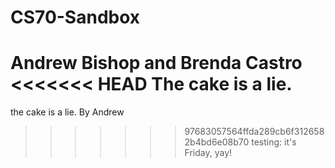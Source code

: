 # CS70-Sandbox
Andrew Bishop and Brenda Castro
<<<<<<< HEAD
The cake is a lie.
=======
the cake is a lie. By Andrew

>>>>>>> 97683057564ffda289cb6f3126582b4bd6e08b70
testing: it's Friday, yay! 
